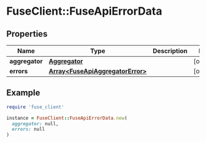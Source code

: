 # FuseClient::FuseApiErrorData

## Properties

| Name | Type | Description | Notes |
| ---- | ---- | ----------- | ----- |
| **aggregator** | [**Aggregator**](Aggregator.md) |  | [optional] |
| **errors** | [**Array&lt;FuseApiAggregatorError&gt;**](FuseApiAggregatorError.md) |  | [optional] |

## Example

```ruby
require 'fuse_client'

instance = FuseClient::FuseApiErrorData.new(
  aggregator: null,
  errors: null
)
```

